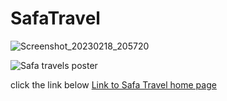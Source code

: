 # SafaTravel
![Screenshot_20230218_205720](https://user-images.githubusercontent.com/124867734/219874137-f023ca22-a727-4821-b208-067eede391ef.jpg)

![Safa travels poster](https://user-images.githubusercontent.com/124867734/219876450-fa19de0e-22b5-4aa2-8858-7c2bd1867ea0.jpg)

 click the link below
[Link to Safa Travel home page](https://ayaansiddiq.github.io/SafaTravel/Index.html.html)
